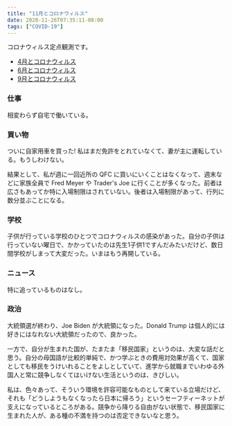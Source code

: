 ```yaml
---
title: "11月とコロナウィルス"
date: 2020-11-26T07:35:11-08:00
tags: ["COVID-19"]
---
```

コロナウィルス定点観測です。

* [4月とコロナウィルス](https://blog.8-p.info/ja/2020/05/01/april/)
* [6月とコロナウィルス](https://blog.8-p.info/ja/2020/07/06/june/)
* [9月とコロナウィルス](https://blog.8-p.info/ja/2020/09/14/september/)

### 仕事

相変わらず自宅で働いている。

### 買い物

ついに自家用車を買った! 私はまだ免許をとれていなくて、妻が主に運転している。もうしわけない。

結果として、私が週に一回近所の QFC に買いにいくことはなくなって、週末などに家族全員で Fred Meyer や Trader's Joe に行くことが多くなった。前者は広さもあってか特に入場制限はされていない。後者は入場制限があって、行列に数分並ぶことになる。

### 学校

子供が行っている学校のひとつでコロナウィルスの感染があった。自分の子供は行っていない曜日で、かかっていたのは先生1子供1ですんだみたいだけど、数日間学校がしまって大変だった。いまはもう再開している。

### ニュース

特に追っているものはなし。

### 政治

大統領選が終わり、Joe Biden が大統領になった。Donald Trump は個人的には好きにはなれない大統領だったので、良かった。

一方で、自分が生まれた国が、たまたま「移民国家」というのは、大変な話だと思う。自分の母国語が比較的単純で、かつ学ぶときの費用対効果が高くて、国家としても移民をうけいれることをよしとしていて、進学から就職までいわゆる外国人と常に競争しなくてはいけない生活というのは、きびしい。

私は、色々あって、そういう環境を許容可能なものとして来ている立場だけど、それも「どうしようもなくなったら日本に帰ろう」というセーフティーネットが支えになっているところがある。競争から降りる自由がない状態で、移民国家に生まれた人が、ある種の不満を持つのは否定できないなと思う。
